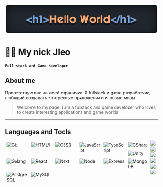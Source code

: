 <div align ='center'>
  <a href='https://github.com/mynickleo'>
    <img src='header.png' alt='Логотип профиля' />
  </a>
</div>

# 🏄‍♂️ My nick Jleo

**`Full-stack and Game developer`**

## About me
Приветствую вас на моей страничке. Я fullstack и game разработчик, любящий создавать интересные приложения и игровые миры
> Welcome to my page. I am a fullstack and game developer who loves to create interesting applications and game worlds

---

## Languages and Tools

<img align="left" alt="Git" width="70px" style="margin:5px;" src="https://cdn.jsdelivr.net/gh/devicons/devicon@latest/icons/git/git-original-wordmark.svg" />
<img align="left" alt="HTML5" width="70px" style="margin:5px;" src="https://cdn.jsdelivr.net/gh/devicons/devicon@latest/icons/html5/html5-original-wordmark.svg" />
<img align="left" alt="CSS3" width="70px" style="margin:5px;" src="https://cdn.jsdelivr.net/gh/devicons/devicon@latest/icons/css3/css3-original-wordmark.svg" />
<img align="left" alt="JavaScript" width="70px" style="margin:5px;" src="https://cdn.jsdelivr.net/gh/devicons/devicon@latest/icons/javascript/javascript-original.svg" />
<img align="left" alt="TypeScript" width="70px" style="margin:5px;" src="https://cdn.jsdelivr.net/gh/devicons/devicon@latest/icons/typescript/typescript-original.svg" />
<img align="left" alt="CSharp" width="70px" style="margin:5px;" src="https://cdn.jsdelivr.net/gh/devicons/devicon@latest/icons/csharp/csharp-original.svg" />
<img align="left" alt="Unity" width="70px" style="margin:5px;" src="https://cdn.jsdelivr.net/gh/devicons/devicon@latest/icons/unity/unity-original.svg" />
<img align="left" alt="Golang" width="70px" style="margin:5px;" src="https://cdn.jsdelivr.net/gh/devicons/devicon@latest/icons/go/go-original-wordmark.svg" />
<img align="left" alt="React" width="70px" style="margin:5px;" src="https://cdn.jsdelivr.net/gh/devicons/devicon@latest/icons/react/react-original-wordmark.svg" />
<img align="left" alt="Next" width="70px" style="margin:5px;" src="https://cdn.jsdelivr.net/gh/devicons/devicon@latest/icons/nextjs/nextjs-original.svg" />
<img align="left" alt="Node" width="70px" style="margin:5px;" src="https://cdn.jsdelivr.net/gh/devicons/devicon@latest/icons/nodejs/nodejs-original-wordmark.svg" />
<img align="left" alt="Express" width="70px" style="margin:5px;" src="https://cdn.jsdelivr.net/gh/devicons/devicon@latest/icons/express/express-original.svg" />
<img align="left" alt="MongoDB" width="70px" style="margin:5px;" src="https://cdn.jsdelivr.net/gh/devicons/devicon@latest/icons/mongodb/mongodb-original-wordmark.svg" />
<img align="left" alt="PostgreSQL" width="70px" style="margin:5px;" src="https://cdn.jsdelivr.net/gh/devicons/devicon@latest/icons/postgresql/postgresql-original-wordmark.svg" />
<img align="left" alt="MySQL" width="70px" style="margin:5px;" src="https://cdn.jsdelivr.net/gh/devicons/devicon@latest/icons/mysql/mysql-original-wordmark.svg" />

![](https://github-profile-summary-cards.vercel.app/api/cards/profile-details?username=mynickleo&theme=2077)
![](https://github-profile-summary-cards.vercel.app/api/cards/repos-per-language?username=mynickleo&theme=2077)
![](https://github-profile-summary-cards.vercel.app/api/cards/profile-details?username=mynickleo&theme=vue)
![](https://github-profile-summary-cards.vercel.app/api/cards/repos-per-language?username=mynickleo&theme=vue)
![](https://github-profile-summary-cards.vercel.app/api/cards/profile-details?username=mynickleo&theme=github)
![](https://github-profile-summary-cards.vercel.app/api/cards/repos-per-language?username=mynickleo&theme=github)